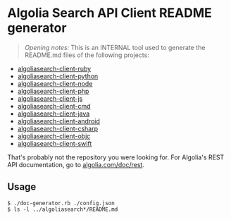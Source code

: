 Algolia Search API Client README generator
==================

> *Opening notes:* This is an INTERNAL tool used to generate the README.md files of the following projects:

 * [algoliasearch-client-ruby](https://github.com/algolia/algoliasearch-client-ruby)
 * [algoliasearch-client-python](https://github.com/algolia/algoliasearch-client-python)
 * [algoliasearch-client-node](https://github.com/algolia/algoliasearch-client-node)
 * [algoliasearch-client-php](https://github.com/algolia/algoliasearch-client-php)
 * [algoliasearch-client-js](https://github.com/algolia/algoliasearch-client-js)
 * [algoliasearch-client-cmd](https://github.com/algolia/algoliasearch-client-cmd)
 * [algoliasearch-client-java](https://github.com/algolia/algoliasearch-client-java)
 * [algoliasearch-client-android](https://github.com/algolia/algoliasearch-client-android)
 * [algoliasearch-client-csharp](https://github.com/algolia/algoliasearch-client-csharp)
 * [algoliasearch-client-objc](https://github.com/algolia/algoliasearch-client-objc)
 * [algoliasearch-client-swift](https://github.com/algolia/algoliasearch-client-swift)

That's probably not the repository you were looking for. For Algolia's REST API documentation, go to [algolia.com/doc/rest](http://algolia.com/doc/rest).

Usage
------

```
$ ./doc-generator.rb ./config.json
$ ls -l ../algoliasearch*/README.md
```
